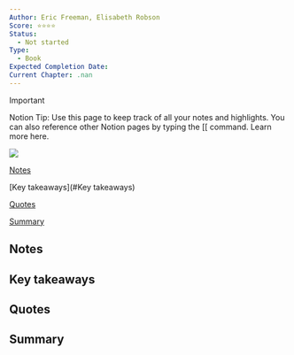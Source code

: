 ```yaml
---
Author: Eric Freeman, Elisabeth Robson
Score: ⭐️⭐️⭐️⭐️
Status:
  - Not started
Type:
  - Book
Expected Completion Date:
Current Chapter: .nan
---
```

> [!important]  
> Notion Tip: Use this page to keep track of all your notes and highlights. You can also reference other Notion pages by typing the [[ command. Learn more here.  

  

[![](https://www.notion.so)](https://www.notion.so)

[Notes](#Notes)

[Key takeaways](#Key takeaways)

[Quotes](#Quotes)

[Summary](#Summary)

## Notes

## Key takeaways

## Quotes

## Summary